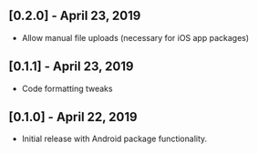 ## [0.2.0] - April 23, 2019

* Allow manual file uploads (necessary for iOS app packages)

## [0.1.1] - April 23, 2019

* Code formatting tweaks

## [0.1.0] - April 22, 2019

* Initial release with Android package functionality.
